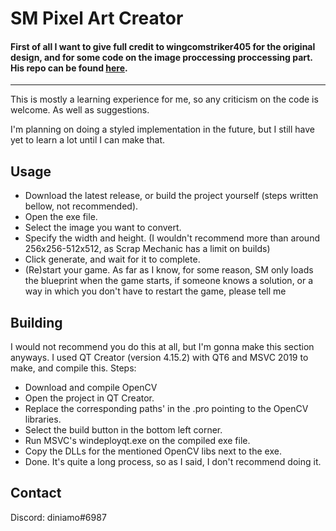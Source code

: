 # SM Pixel Art Creator
#### First of all I want to give full credit to wingcomstriker405 for the original design, and for some code on the image proccessing proccessing part. His repo can be found [here](https://github.com/wingcomstriker405/PixelArtBlueprintGenerator).
---
This is mostly a learning experience for me, so any criticism on the code is welcome.
As well as suggestions.

I'm planning on doing a styled implementation in the future, but I still have yet to learn a lot until I can make that.

## Usage
- Download the latest release, or build the project yourself (steps written bellow, not recommended).
- Open the exe file.
- Select the image you want to convert.
- Specify the width and height. (I wouldn't recommend more than around 256x256-512x512, as Scrap Mechanic has a limit on builds)
- Click generate, and wait for it to complete.
- (Re)start your game. As far as I know, for some reason, SM only loads the blueprint when the game starts, if someone knows a solution, or a way in which you don't have to restart the game, please tell me

## Building
I would not recommend you do this at all, but I'm gonna make this section anyways.
I used QT Creator (version 4.15.2) with QT6 and MSVC 2019 to make, and compile this.
Steps:
- Download and compile OpenCV
- Open the project in QT Creator.
- Replace the corresponding paths' in the .pro pointing to the OpenCV libraries.
- Select the build button in the bottom left corner.
- Run MSVC's windeployqt.exe on the compiled exe file.
- Copy the DLLs for the mentioned OpenCV libs next to the exe.
- Done.
It's quite a long process, so as I said, I don't recommend doing it.

## Contact
Discord: diniamo#6987
